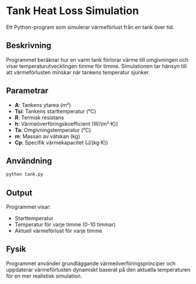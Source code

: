 # Tank Heat Loss Simulation

Ett Python-program som simulerar värmeförlust från en tank över tid.

## Beskrivning

Programmet beräknar hur en varm tank förlorar värme till omgivningen och visar temperaturutvecklingen timme för timme. Simulationen tar hänsyn till att värmeförlusten minskar när tankens temperatur sjunker.

## Parametrar

- **A**: Tankens ytarea (m²)
- **Tsi**: Tankens starttemperatur (°C)
- **R**: Termisk resistans
- **h**: Värmeöverföringskoefficient (W/(m²·K))
- **Ta**: Omgivningstemperatur (°C)
- **m**: Massan av vätskan (kg)
- **Cp**: Specifik värmekapacitet (J/(kg·K))

## Användning

```bash
python tank.py
```

## Output

Programmet visar:
- Starttemperatur
- Temperatur för varje timme (0-10 timmar)
- Aktuell värmeförlust för varje timme

## Fysik

Programmet använder grundläggande värmeöverföringsprinciper och uppdaterar värmeförlusten dynamiskt baserat på den aktuella temperaturen för en mer realistisk simulation. 